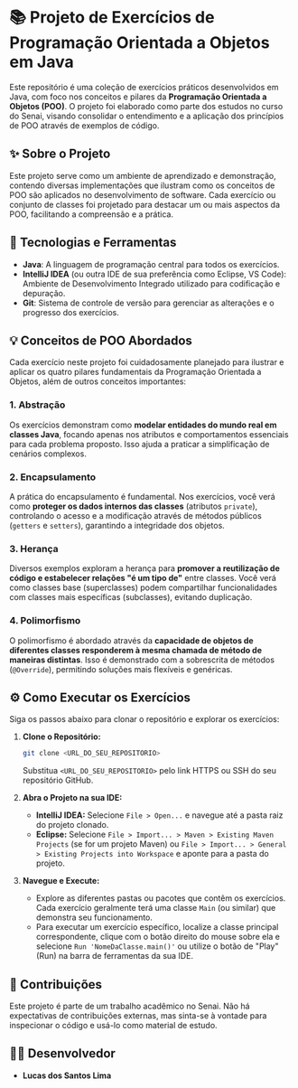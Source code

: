# 📚 Projeto de Exercícios de Programação Orientada a Objetos em Java

Este repositório é uma coleção de exercícios práticos desenvolvidos em Java, com foco nos conceitos e pilares da **Programação Orientada a Objetos (POO)**. O projeto foi elaborado como parte dos estudos no curso do Senai, visando consolidar o entendimento e a aplicação dos princípios de POO através de exemplos de código.



## ✨ Sobre o Projeto

Este projeto serve como um ambiente de aprendizado e demonstração, contendo diversas implementações que ilustram como os conceitos de POO são aplicados no desenvolvimento de software. Cada exercício ou conjunto de classes foi projetado para destacar um ou mais aspectos da POO, facilitando a compreensão e a prática.



## 🚀 Tecnologias e Ferramentas

* **Java**: A linguagem de programação central para todos os exercícios.
* **IntelliJ IDEA** (ou outra IDE de sua preferência como Eclipse, VS Code): Ambiente de Desenvolvimento Integrado utilizado para codificação e depuração.
* **Git**: Sistema de controle de versão para gerenciar as alterações e o progresso dos exercícios.



## 💡 Conceitos de POO Abordados

Cada exercício neste projeto foi cuidadosamente planejado para ilustrar e aplicar os quatro pilares fundamentais da Programação Orientada a Objetos, além de outros conceitos importantes:

### 1. **Abstração**
Os exercícios demonstram como **modelar entidades do mundo real em classes Java**, focando apenas nos atributos e comportamentos essenciais para cada problema proposto. Isso ajuda a praticar a simplificação de cenários complexos.

### 2. **Encapsulamento**
A prática do encapsulamento é fundamental. Nos exercícios, você verá como **proteger os dados internos das classes** (atributos `private`), controlando o acesso e a modificação através de métodos públicos (`getters` e `setters`), garantindo a integridade dos objetos.

### 3. **Herança**
Diversos exemplos exploram a herança para **promover a reutilização de código e estabelecer relações "é um tipo de"** entre classes. Você verá como classes base (superclasses) podem compartilhar funcionalidades com classes mais específicas (subclasses), evitando duplicação.

### 4. **Polimorfismo**
O polimorfismo é abordado através da **capacidade de objetos de diferentes classes responderem à mesma chamada de método de maneiras distintas**. Isso é demonstrado com a sobrescrita de métodos (`@Override`), permitindo soluções mais flexíveis e genéricas.



## ⚙️ Como Executar os Exercícios

Siga os passos abaixo para clonar o repositório e explorar os exercícios:

1.  **Clone o Repositório:**
    ```bash
    git clone <URL_DO_SEU_REPOSITORIO>
    ```
    Substitua `<URL_DO_SEU_REPOSITORIO>` pelo link HTTPS ou SSH do seu repositório GitHub.

2.  **Abra o Projeto na sua IDE:**
    * **IntelliJ IDEA:** Selecione `File > Open...` e navegue até a pasta raiz do projeto clonado.
    * **Eclipse:** Selecione `File > Import... > Maven > Existing Maven Projects` (se for um projeto Maven) ou `File > Import... > General > Existing Projects into Workspace` e aponte para a pasta do projeto.

3.  **Navegue e Execute:**
    * Explore as diferentes pastas ou pacotes que contêm os exercícios. Cada exercício geralmente terá uma classe `Main` (ou similar) que demonstra seu funcionamento.
    * Para executar um exercício específico, localize a classe principal correspondente, clique com o botão direito do mouse sobre ela e selecione `Run 'NomeDaClasse.main()'` ou utilize o botão de "Play" (Run) na barra de ferramentas da sua IDE.



## 🤝 Contribuições

Este projeto é parte de um trabalho acadêmico no Senai. Não há expectativas de contribuições externas, mas sinta-se à vontade para inspecionar o código e usá-lo como material de estudo.



## 👨‍💻 Desenvolvedor

* **Lucas dos Santos Lima** 




